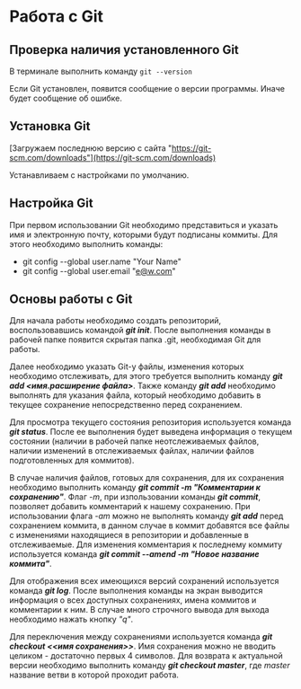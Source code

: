 # Работа с Git

## Проверка наличия установленного Git

В терминале выполнить команду ```git --version```

Если Git установлен, появится сообщение о версии программы. Иначе будет сообщение об ошибке.

## Установка Git

[Загружаем последнюю версию с сайта "https://git-scm.com/downloads"](https://git-scm.com/downloads)

Устанавливаем с настройками по умолчанию.

## Настройка Git

При первом использовании Git необходимо представиться и указать имя и электронную почту, которыми будут подписаны коммиты. Для этого необходимо выполнить команды:
* git config --global user.name "Your Name"
* git config --global user.email "e@w.com"

## Основы работы с Git

Для начала работы необходимо создать репозиторий, воспользовавшись командой __*git init*__. После выполнения команды в рабочей папке появится скрытая папка .git, необходимая Git для работы.

Далее необходимо указать Git-у файлы, изменения которых необходимо отслеживать, для этого требуется выполнить команду __*git add <имя.расширение файла>*__. Также команду __*git add*__ необходимо выполнять для указания файла, который необходимо добавить в текущее сохранение непосредственно перед сохранением.

Для просмотра текущего состояния репозитория используется команда __*git status*__. После ее выполнения будет выведена информация о текущем состоянии (наличии в рабочей папке неотслеживаемых файлов, наличии изменений в отслеживаемых файлах, наличии файлов подготовленных для коммитов).

В случае наличия файлов, готовых для сохранения, для их сохранения необходимо выполнить команду __*git commit -m "Комментарии к сохранению"*__. Флаг *-m*, при изпользовании команды __*git commit*__, позволяет добавить комментарий к нашему сохранению. При использовании флага *-am* можно не выполнять команду __*git add*__ перед сохранением коммита, в данном случае в коммит добавятся все файлы с изменениями находящиеся в репозитории и добавленные в отслеживаемые.
 Для изменения комментария к последнему коммиту используется команда __*git commit --amend -m "Новое название коммита"*__.

 Для отображения всех имеющихся версий сохранений используется команда __*git log*__. После выполнения команды на экран выводится информация о всех доступных сохранениях, имена коммитов и комментарии к ним. В случае много строчного вывода для выхода необходимо нажать кнопку *"q"*.

 Для переключения между сохранениями используется команда __*git checkout <<имя сохранения>>*__. Имя сохранения можно не вводить целиком - достаточно первых 4 символов.
Для возврата к актуальной версии необходимо выполнить команду __*git checkout master*__, где *master* название ветви в которой проходит работа.

